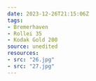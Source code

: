 ```yaml
---
date: 2023-12-26T21:15:06Z
tags:
- Bremerhaven
- Rollei 35
- Kodak Gold 200
source: unedited
resources:
- src: "26.jpg"
- src: "27.jpg"
---
```

